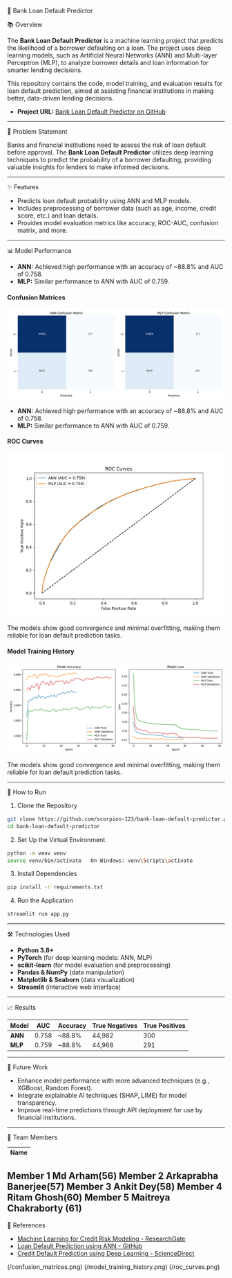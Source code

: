  🏦 Bank Loan Default Predictor

 📚 Overview

The **Bank Loan Default Predictor** is a machine learning project that predicts the likelihood of a borrower defaulting on a loan. The project uses deep learning models, such as Artificial Neural Networks (ANN) and Multi-layer Perceptron (MLP), to analyze borrower details and loan information for smarter lending decisions.

This repository contains the code, model training, and evaluation results for loan default prediction, aimed at assisting financial institutions in making better, data-driven lending decisions.

- **Project URL:** [Bank Loan Default Predictor on GitHub](https://github.com/scorpion-123/bank-loan-default-predictor)

---

 🔎 Problem Statement

Banks and financial institutions need to assess the risk of loan default before approval. The **Bank Loan Default Predictor** utilizes deep learning techniques to predict the probability of a borrower defaulting, providing valuable insights for lenders to make informed decisions.

---

 ✨ Features

- Predicts loan default probability using ANN and MLP models.
- Includes preprocessing of borrower data (such as age, income, credit score, etc.) and loan details.
- Provides model evaluation metrics like accuracy, ROC-AUC, confusion matrix, and more.

---

 📊 Model Performance

- **ANN:** Achieved high performance with an accuracy of ~88.8% and AUC of 0.758.
- **MLP:** Similar performance to ANN with AUC of 0.759.
  

#### Confusion Matrices
![Confusion Matrices](confusion_matrices.png)

- **ANN:** Achieved high performance with an accuracy of ~88.8% and AUC of 0.758.
- **MLP:** Similar performance to ANN with AUC of 0.759.

#### ROC Curves
![ROC Curves](roc_curves.png)

The models show good convergence and minimal overfitting, making them reliable for loan default prediction tasks.

#### Model Training History
![Model Training History](model_training_history.png)


The models show good convergence and minimal overfitting, making them reliable for loan default prediction tasks.

---

 🚀 How to Run

 1. Clone the Repository

```bash
git clone https://github.com/scorpion-123/bank-loan-default-predictor.git
cd bank-loan-default-predictor
```

 2. Set Up the Virtual Environment

```bash
python -m venv venv
source venv/bin/activate   On Windows: venv\Scripts\activate
```

 3. Install Dependencies

```bash
pip install -r requirements.txt
```

 4. Run the Application

```bash
streamlit run app.py
```

---

 🛠️ Technologies Used

- **Python 3.8+**
- **PyTorch** (for deep learning models: ANN, MLP)
- **scikit-learn** (for model evaluation and preprocessing)
- **Pandas & NumPy** (data manipulation)
- **Matplotlib & Seaborn** (data visualization)
- **Streamlit** (interactive web interface)

---

 📈 Results

| Model          | AUC    | Accuracy | True Negatives | True Positives |
|----------------|--------|----------|----------------|----------------|
| **ANN**        | 0.758  | ~88.8%   | 44,982         | 300            |
| **MLP**        | 0.759  | ~88.8%   | 44,968         | 291            |

---

 🔮 Future Work

- Enhance model performance with more advanced techniques (e.g., XGBoost, Random Forest).
- Integrate explainable AI techniques (SHAP, LIME) for model transparency.
- Improve real-time predictions through API deployment for use by financial institutions.

---

 👥 Team Members

| Name       
|-------------|
Member 1       Md Arham(56)
Member 2       Arkaprabha Banerjee(57)
Member 3       Ankit Dey(58)
Member 4       Ritam Ghosh(60)
Member 5       Maitreya Chakraborty (61)
---

 📎 References

- [Machine Learning for Credit Risk Modeling - ResearchGate](https://www.researchgate.net/publication/335412745_Machine_Learning_for_Credit_Risk_Modeling)
- [Loan Default Prediction using ANN - GitHub](https://github.com/rajneeshvsht/Loan-Default-Prediction-using-Artificial-Neural-Networks)
- [Credit Default Prediction using Deep Learning - ScienceDirect](https://www.sciencedirect.com/science/article/pii/S2666827023000695)



(/confusion_matrices.png)
(/model_training_history.png)
(/roc_curves.png)
```


